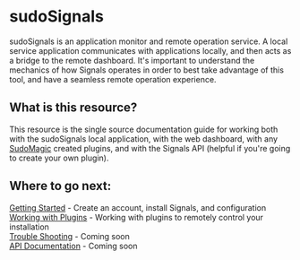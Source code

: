 # sudoSignals

sudoSignals is an application monitor and remote operation service. A local service application communicates with applications locally, and then acts as a bridge to the remote dashboard. It's important to understand the mechanics of how Signals operates in order to best take advantage of this tool, and have a seamless remote operation experience. 

## What is this resource?

This resource is the single source documentation guide for working both with the sudoSignals local application, with the web dashboard, with any [SudoMagic](https://www.sudomagic.com/) created plugins, and with the Signals API (helpful if you're going to create your own plugin).

## Where to go next:
[Getting Started](https://docs.sudosignals.com/gettingStarted/) - Create an account, install Signals, and configuration  
[Working with Plugins](https://docs.sudosignals.com/plugins/) - Working with plugins to remotely control your installation   
[Trouble Shooting](https://docs.sudosignals.com/troubleShooting/) - Coming soon  
[API Documentation](https://docs.sudosignals.com/api/) - Coming soon  